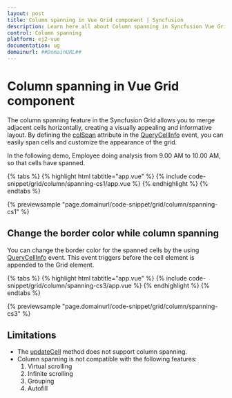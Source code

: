 ```yaml
---
layout: post
title: Column spanning in Vue Grid component | Syncfusion
description: Learn here all about Column spanning in Syncfusion Vue Grid component of Syncfusion Essential JS 2 and more.
control: Column spanning 
platform: ej2-vue
documentation: ug
domainurl: ##DomainURL##
---
```


# Column spanning in Vue Grid component

The column spanning feature in the Syncfusion Grid allows you to merge adjacent cells horizontally, creating a visually appealing and informative layout. By defining the [colSpan](https://ej2.syncfusion.com/vue/documentation/api/grid/queryCellInfoEventArgs/#colspan) attribute in the [QueryCellInfo](https://ej2.syncfusion.com/vue/documentation/api/grid/queryCellInfoEventArgs) event, you can easily span cells and customize the appearance of the grid.

In the following demo, Employee doing analysis from 9.00 AM to 10.00 AM, so that cells have spanned.

{% tabs %}
{% highlight html tabtitle="app.vue" %}
{% include code-snippet/grid/column/spanning-cs1/app.vue %}
{% endhighlight %}
{% endtabs %}
        
{% previewsample "page.domainurl/code-snippet/grid/column/spanning-cs1" %}

## Change the border color while column spanning

You can change the border color for the spanned cells by the using [QueryCellInfo](https://ej2.syncfusion.com/vue/documentation/api/grid/#querycellinfo) event. This event triggers before the cell element is appended to the Grid element.

{% tabs %}
{% highlight html tabtitle="app.vue" %}
{% include code-snippet/grid/column/spanning-cs3/app.vue %}
{% endhighlight %}
{% endtabs %}
        
{% previewsample "page.domainurl/code-snippet/grid/column/spanning-cs3" %}

## Limitations

* The [updateCell](https://ej2.syncfusion.com/vue/documentation/api/grid/#updatecell) method does not support column spanning.
* Column spanning is not compatible with the following features:
    1. Virtual scrolling
    2. Infinite scrolling
    3. Grouping
    4. Autofill
